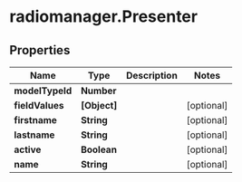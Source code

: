 # radiomanager.Presenter

## Properties
Name | Type | Description | Notes
------------ | ------------- | ------------- | -------------
**modelTypeId** | **Number** |  | 
**fieldValues** | **[Object]** |  | [optional] 
**firstname** | **String** |  | [optional] 
**lastname** | **String** |  | [optional] 
**active** | **Boolean** |  | [optional] 
**name** | **String** |  | [optional] 


